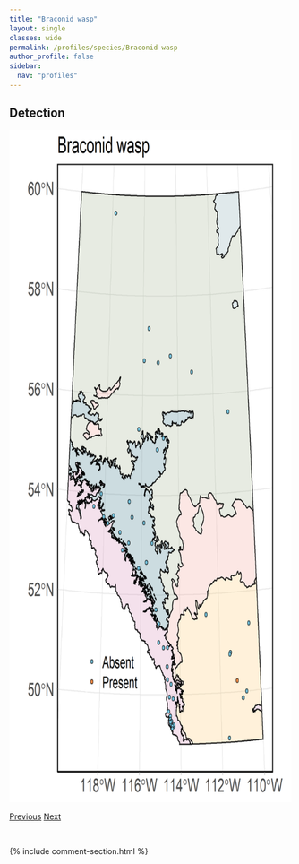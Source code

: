 ```yaml
---
title: "Braconid wasp"
layout: single
classes: wide
permalink: /profiles/species/Braconid wasp
author_profile: false
sidebar:
  nav: "profiles"
---
```


<h2>Detection</h2>

<a href="/assets/figures/species/Braconid wasp/range-map.png">
<img src="/assets/figures/species/Braconid wasp/range-map.png" height = "1200" width = "800">
</a>

<a href="/profiles/species/Bombus vagans" class="pagination--pager" title="PreviousName">Previous</a> <a href="/profiles/species/Chrysis cembricola" class="pagination--pager" title="NextName">Next</a>

<p>&nbsp;</p>

{% include comment-section.html %}
